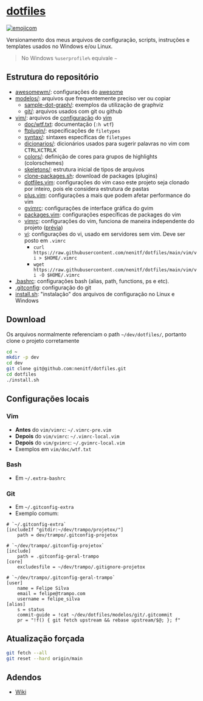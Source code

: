 # [dotfiles](http://d.neni.dev)

[![emojicom](https://img.shields.io/badge/emojicom-%F0%9F%90%9B%20%F0%9F%86%95%20%F0%9F%92%AF%20%F0%9F%91%AE%20%F0%9F%86%98%20%F0%9F%92%A4-%23fff)](http://neni.dev/emojicom)

Versionamento dos meus arquivos de configuração, scripts, instruções e templates usados no Windows e/ou Linux.

> No Windows `%userprofile%` equivale `~`

## Estrutura do repositório

- [awesomewm/](awesomewm/): configurações do [awesome](https://awesomewm.org)
- [modelos/](/modelos): arquivos que frequentemente preciso ver ou copiar
    - [sample-dot-graph/](/modelos/sample-dot-graph): exemplos da utilização de graphviz
    - [git/](/modelos/git): arquivos usados com git ou github
- [vim/](/vim): arquivos de [configuração](http://vim.neni.dev) do [vim](https://www.vim.org/)
    - [doc/wtf.txt](/vim/doc/wtf.txt): documentação (`:h wtf`)
    - [ftplugin/](/vim/ftplugin): especificações de `filetypes`
    - [syntax/](/vim/syntax): sintaxes específicas de `filetypes`
    - [dicionarios/](/vim/dicionarios/): dicionários usados para sugerir palavras no vim com <kbd>CTRL</kbd><kbd>X</kbd><kbd>CTRL</kbd><kbd>K</kbd>
    - [colors/](/vim/colors/): definição de cores para grupos de highlights (colorschemes)
    - [skeletons/](/vim/skeletons/): estrutura inicial de tipos de arquivos
    - [clone-packages.sh](/vim/clone-packages.sh): download de packages (plugins)
    - [dotfiles.vim](/vim/dotfiles.vim): configurações do vim caso este projeto seja clonado por inteiro, pois ele considera estrutura de pastas
    - [plus.vim](/vim/plus.vim): configurações a mais que podem afetar performance do vim
    - [gvimrc](/gvim/gvimrc): configurações de interface gráfica do gvim
    - [packages.vim](/vim/packages.vim): configurações específicas de packages do vim
    - [vimrc](/vim/vimrc): configurações do vim, funciona de maneira independente do projeto ([prévia](http://vimrc.neni.dev))
    - [vi](/vim/vi): configurações do vi, usado em servidores sem vim. Deve ser posto em `.vimrc`
        - `curl https://raw.githubusercontent.com/nenitf/dotfiles/main/vim/vi > $HOME/.vimrc`
        - `wget https://raw.githubusercontent.com/nenitf/dotfiles/main/vim/vi -O $HOME/.vimrc`
- [.bashrc](.bashrc): configurações bash (alias, path, functions, ps e etc).
- [.gitconfig](.gitconfig): configuração do git
- [install.sh](install.sh): "instalação" dos arquivos de configuração no Linux e Windows

## Download

Os arquivos normalmente referenciam o path `~/dev/dotfiles/`, portanto clone o projeto corretamente

```bash
cd ~
mkdir -p dev
cd dev
git clone git@github.com:nenitf/dotfiles.git
cd dotfiles
./install.sh
```

## Configurações locais

### Vim

- **Antes** do `vim/vimrc`: `~/.vimrc-pre.vim`
- **Depois** do `vim/vimrc`: `~/.vimrc-local.vim`
- **Depois** do `vim/gvimrc`: `~/.gvimrc-local.vim`
- Exemplos em `vim/doc/wtf.txt`

### Bash

- Em `~/.extra-bashrc`

### Git

- Em `~/.gitconfig-extra`
- Exemplo comum:

```gitconfig
# `~/.gitconfig-extra`
[includeIf "gitdir:~/dev/trampo/projetox/"]
    path = dev/trampo/.gitconfig-projetox
```

```gitconfig
# `~/dev/trampo/.gitconfig-projetox`
[include]
    path = .gitconfig-geral-trampo
[core]
    excludesfile = ~/dev/trampo/.gitignore-projetox
```

```gitconfig
# `~/dev/trampo/.gitconfig-geral-trampo`
[user]
    name = Felipe Silva
    email = felipe@trampo.com
    username = felipe_silva
[alias]
    s = status
    commit-guide = !cat ~/dev/dotfiles/modelos/git/.gitcommit
    pr = "!f() { git fetch upstream && rebase upstream/$@; }; f"
```

## Atualização forçada

```bash
git fetch --all
git reset --hard origin/main
```

## Adendos

- [Wiki](https://github.com/nenitf/dotfiles/wiki)
